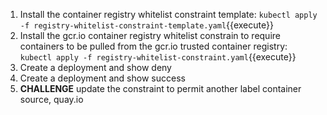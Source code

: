 1. Install the container registry whitelist constraint template:
   `kubectl apply -f registry-whitelist-constraint-template.yaml`{{execute}}
1. Install the gcr.io container registry whitelist constrain to require containers to be pulled from the gcr.io trusted container registry:
   `kubectl apply -f registry-whitelist-constraint.yaml`{{execute}}
1. Create a deployment and show deny
1. Create a deployment and show success
1. **CHALLENGE** update the constraint to permit another label container source, quay.io
